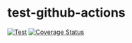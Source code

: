 # test-github-actions

[![Test](https://github.com/insolor/test-github-actions/actions/workflows/python-tests.yml/badge.svg)](https://github.com/insolor/test-github-actions/actions/workflows/python-tests.yml)
[![Coverage Status](https://coveralls.io/repos/github/insolor/test-github-actions/badge.svg?branch=main)](https://coveralls.io/github/insolor/test-github-actions?branch=main)
